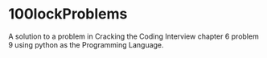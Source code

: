 # 100lockProblems
A solution to a problem in Cracking the Coding Interview chapter 6 problem 9 using python as the Programming Language.
